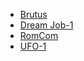 + [Brutus](../HBT/Sherlock/Brutus.md)
+ [Dream Job-1](../HBT/Sherlock/Dream%20Job-1.md)
+ [RomCom](../HBT/Sherlock/RomCom.md)
+ [UFO-1](../HBT/Sherlock/UFO-1.md) 